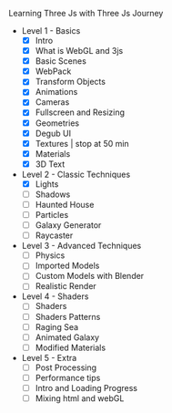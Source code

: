 Learning Three Js with Three Js Journey

* Level 1 - Basics
    * [X] Intro
    * [X] What is WebGL and 3js
    * [X] Basic Scenes
    * [X] WebPack
    * [X] Transform Objects
    * [X] Animations
    * [X] Cameras
    * [X] Fullscreen and Resizing
    * [X] Geometries
    * [X] Degub UI
    * [X] Textures | stop at 50 min
    * [X] Materials
    * [X] 3D Text

* Level 2 - Classic Techniques
    * [X] Lights
    * [ ] Shadows
    * [ ] Haunted House
    * [ ] Particles
    * [ ] Galaxy Generator
    * [ ] Raycaster

* Level 3 - Advanced Techniques
    * [ ] Physics
    * [ ] Imported Models
    * [ ] Custom Models with Blender
    * [ ] Realistic Render

* Level 4 - Shaders
    * [ ] Shaders
    * [ ] Shaders Patterns
    * [ ] Raging Sea
    * [ ] Animated Galaxy
    * [ ] Modified Materials

* Level 5 - Extra
    * [ ] Post Processing
    * [ ] Performance tips
    * [ ] Intro and Loading Progress
    * [ ] Mixing html and webGL
